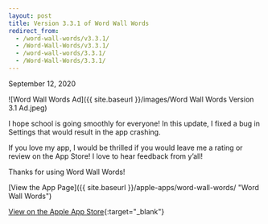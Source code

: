 ```yaml
---
layout: post
title: Version 3.3.1 of Word Wall Words
redirect_from:
  - /word-wall-words/v3.3.1/
  - /Word-Wall-Words/v3.3.1/
  - /word-wall-words/3.3.1/
  - /Word-Wall-Words/3.3.1/
---
```


September 12, 2020

![Word Wall Words Ad]({{ site.baseurl }}/images/Word Wall Words Version 3.1 Ad.jpeg)

I hope school is going smoothly for everyone! In this update, I fixed a bug in Settings that would result in the app crashing.

If you love my app, I would be thrilled if you would leave me a rating or review on the App Store! I love to hear feedback from y’all!

Thanks for using Word Wall Words!

[View the App Page]({{ site.baseurl }}/apple-apps/word-wall-words/  "Word Wall Words")

[View on the Apple App Store](https://apps.apple.com/app/apple-store/id1448109625 "Apple App Store"){:target="_blank"}
